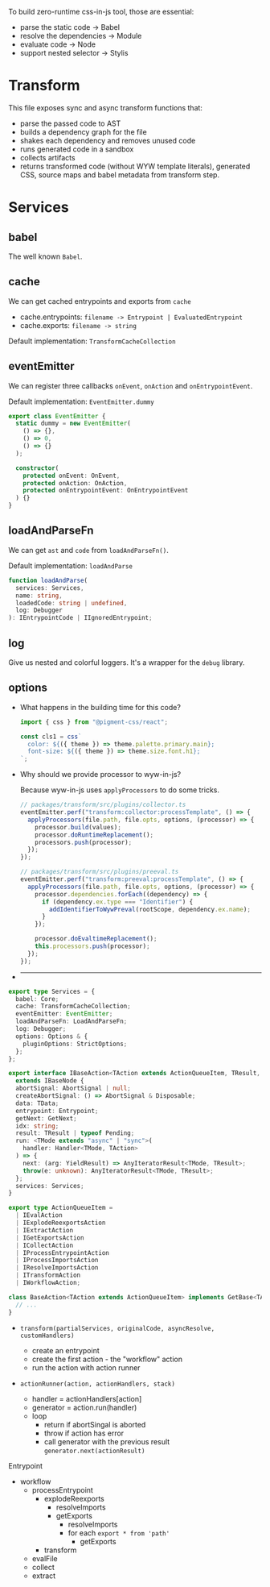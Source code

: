 To build zero-runtime css-in-js tool, those are essential:

- parse the static code -> Babel
- resolve the dependencies -> Module
- evaluate code -> Node
- support nested selector -> Stylis

# Transform

This file exposes sync and async transform functions that:

- parse the passed code to AST
- builds a dependency graph for the file
- shakes each dependency and removes unused code
- runs generated code in a sandbox
- collects artifacts
- returns transformed code (without WYW template literals), generated CSS, source maps and babel metadata from transform step.

# Services

## babel

The well known `Babel`.

## cache

We can get cached entrypoints and exports from `cache`

- cache.entrypoints: `filename -> Entrypoint | EvaluatedEntrypoint`
- cache.exports: `filename -> string`

Default implementation: `TransformCacheCollection`

## eventEmitter

We can register three callbacks `onEvent`, `onAction` and `onEntrypointEvent`.

Default implementation: `EventEmitter.dummy`

```ts
export class EventEmitter {
  static dummy = new EventEmitter(
    () => {},
    () => 0,
    () => {}
  );

  constructor(
    protected onEvent: OnEvent,
    protected onAction: OnAction,
    protected onEntrypointEvent: OnEntrypointEvent
  ) {}
}
```

## loadAndParseFn

We can get `ast` and `code` from `loadAndParseFn()`.

Default implementation: `loadAndParse`

```ts
function loadAndParse(
  services: Services,
  name: string,
  loadedCode: string | undefined,
  log: Debugger
): IEntrypointCode | IIgnoredEntrypoint;
```

## log

Give us nested and colorful loggers. It's a wrapper for the `debug` library.

## options

- What happens in the building time for this code?

  ```jsx
  import { css } from "@pigment-css/react";

  const cls1 = css`
    color: ${({ theme }) => theme.palette.primary.main};
    font-size: ${({ theme }) => theme.size.font.h1};
  `;
  ```

- Why should we provide processor to wyw-in-js?

  Because wyw-in-js uses `applyProcessors` to do some tricks.

  ```js
  // packages/transform/src/plugins/collector.ts
  eventEmitter.perf("transform:collector:processTemplate", () => {
    applyProcessors(file.path, file.opts, options, (processor) => {
      processor.build(values);
      processor.doRuntimeReplacement();
      processors.push(processor);
    });
  });
  ```

  ```js
  // packages/transform/src/plugins/preeval.ts
  eventEmitter.perf("transform:preeval:processTemplate", () => {
    applyProcessors(file.path, file.opts, options, (processor) => {
      processor.dependencies.forEach((dependency) => {
        if (dependency.ex.type === "Identifier") {
          addIdentifierToWywPreval(rootScope, dependency.ex.name);
        }
      });

      processor.doEvaltimeReplacement();
      this.processors.push(processor);
    });
  });
  ```

- ***

```ts
export type Services = {
  babel: Core;
  cache: TransformCacheCollection;
  eventEmitter: EventEmitter;
  loadAndParseFn: LoadAndParseFn;
  log: Debugger;
  options: Options & {
    pluginOptions: StrictOptions;
  };
};

export interface IBaseAction<TAction extends ActionQueueItem, TResult, TData>
  extends IBaseNode {
  abortSignal: AbortSignal | null;
  createAbortSignal: () => AbortSignal & Disposable;
  data: TData;
  entrypoint: Entrypoint;
  getNext: GetNext;
  idx: string;
  result: TResult | typeof Pending;
  run: <TMode extends "async" | "sync">(
    handler: Handler<TMode, TAction>
  ) => {
    next: (arg: YieldResult) => AnyIteratorResult<TMode, TResult>;
    throw(e: unknown): AnyIteratorResult<TMode, TResult>;
  };
  services: Services;
}

export type ActionQueueItem =
  | IEvalAction
  | IExplodeReexportsAction
  | IExtractAction
  | IGetExportsAction
  | ICollectAction
  | IProcessEntrypointAction
  | IProcessImportsAction
  | IResolveImportsAction
  | ITransformAction
  | IWorkflowAction;

class BaseAction<TAction extends ActionQueueItem> implements GetBase<TAction> {
  // ...
}
```

- `transform(partialServices, originalCode, asyncResolve, customHandlers)`

  - create an entrypoint
  - create the first action - the "workflow" action
  - run the action with action runner

- `actionRunner(action, actionHandlers, stack)`

  - handler = actionHandlers[action]
  - generator = action.run(handler)
  - loop
    - return if abortSingal is aborted
    - throw if action has error
    - call generator with the previous result `generator.next(actionResult)`

Entrypoint

- workflow
  - processEntrypoint
    - explodeReexports
      - resolveImports
      - getExports
        - resolveImports
        - for each `export * from 'path'`
          - getExports
    - transform
  - evalFile
  - collect
  - extract
